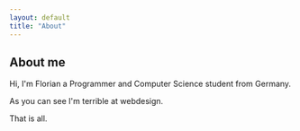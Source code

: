 ```yaml
---
layout: default
title: "About"
---
```


## About me

Hi, I'm Florian a Programmer and Computer Science student from Germany.

As you can see I'm terrible at webdesign.

That is all.
